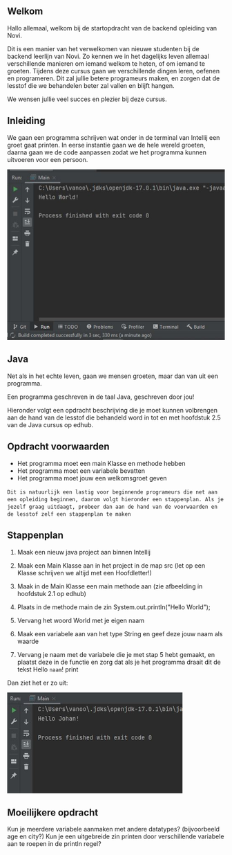 ## Welkom

Hallo allemaal, welkom bij de startopdracht van de backend opleiding van Novi.

Dit is een manier van het verwelkomen van nieuwe studenten bij de backend leerlijn van Novi. Zo kennen we in het dagelijks leven allemaal verschillende manieren om iemand welkom te heten, of om iemand te groeten. Tijdens deze cursus gaan we verschillende dingen leren, oefenen en programeren. Dit zal jullie betere programeurs maken, en zorgen dat de lesstof die we behandelen beter zal vallen en blijft hangen.

We wensen jullie veel succes en plezier bij deze cursus.


## Inleiding

We gaan een programma schrijven wat onder in de terminal van Intellij een groet gaat printen. In eerse instantie gaan we de hele wereld groeten, daarna gaan we de code aanpassen zodat we het programma kunnen uitvoeren voor een persoon.

![HelloWorld!](./assets/HelloWorld.JPG)

## Java

Net als in het echte leven, gaan we mensen groeten, maar dan van uit een programma.

Een programma geschreven in de taal Java, geschreven door jou!

Hieronder volgt een opdracht beschrijving die je moet kunnen volbrengen aan de hand van de lesstof die behandeld word in tot en met hoofdstuk 2.5 van de Java cursus op edhub.

## Opdracht voorwaarden

- Het programma moet een main Klasse en methode hebben
- Het programma moet een variabele bevatten
- Het programma moet jouw een welkomsgroet geven

`Dit is natuurlijk een lastig voor beginnende programeurs die net aan een opleiding beginnen, daarom volgt hieronder een stappenplan. Als je jezelf graag uitdaagt, probeer dan aan de hand van de voorwaarden en de lesstof zelf een stappenplan te maken`

## Stappenplan

1. Maak een nieuw java project aan binnen Intellij

2. Maak een Main Klasse aan in het project in de map src (let op een Klasse schrijven we altijd met een Hoofdletter!)

3. Maak in de Main Klasse een main methode aan (zie afbeelding in hoofdstuk 2.1 op edhub)

4. Plaats in de methode main de zin System.out.println("Hello World");

5. Vervang het woord World met je eigen naam

6. Maak een variabele aan van het type String en geef deze jouw naam als waarde

7. Vervang je naam met de variabele die je met stap 5 hebt gemaakt, en plaatst deze in de functie en zorg dat als je het programma draait dit de tekst Hello `naam`! print

Dan ziet het er zo uit:

![HelloWorld!](./assets/HelloJohan.JPG)


## Moeilijkere opdracht

Kun je meerdere variabele aanmaken met andere datatypes? (bijvoorbeeld age en city?)
Kun je een uitgebreide zin printen door verschillende variabele aan te roepen in de println regel?
